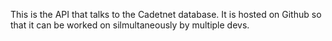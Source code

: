 This is the API that talks to the Cadetnet database.
It is hosted on Github so that it can be worked on silmultaneously by multiple devs.